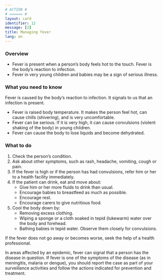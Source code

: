 ```yaml
---
# ACTION #
# ====== #
layout: card
identifier: 12
message: [2]
title: Managing fever
lang: en
---
```


### Overview

- Fever is present when a person’s body feels hot to the touch. Fever is the body’s reaction to infection.
- Fever in very young children and babies may be a sign of serious illness.

### What you need to know

Fever is caused by the body’s reaction to infection. It signals to us that an infection is present.
- Fever is raised body temperature. It makes the person feel hot, can cause chills (shivering), and is very uncomfortable.
- Fever can be serious. If it is very high, it can cause convulsions (violent shaking of the body) in young children.
- Fever can cause the body to lose liquids and become dehydrated.

### What to do

1. Check the person’s condition.
2. Ask about other symptoms, such as rash, headache, vomiting, cough or pain.
3. If the fever is high or if the person has had convulsions, refer him or her to a health facility immediately.
4. If the patient can drink, eat and move about:
    - Give him or her more fluids to drink than usual.
    - Encourage babies to breastfeed as much as possible.
    - Encourage rest.
    - Encourage carers to give nutritious food.
5.	Cool the body down by:
    - Removing excess clothing.
    - Wiping a sponge or a cloth soaked in tepid (lukewarm) water over the body and forehead.
    - Bathing babies in tepid water. Observe them closely for convulsions.

If the fever does not go away or becomes worse, seek the help of a health professional.

In areas affected by an epidemic, fever can signal that a person has the disease in question. If fever is one of the symptoms of the disease (as in meningitis, malaria or dengue), you should report the case as part of your surveillance activities and follow the actions indicated for prevention and treatment.
